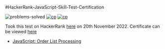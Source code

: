 #HackerRank-JavaScript-Skill-Test-Certification

![problems-solved](https://img.shields.io/badge/Problems%20Solved-2/2-1abc9c.svg)
[![cp](https://img.shields.io/badge/also%20see-Competitve%20Programming-1f72ff.svg)](https://github.com/anishLearnsToCode/competitive-programming)
[![cp](https://img.shields.io/badge/also%20see-Other%20Certifications-1f72ff.svg)](https://github.com/anishLearnsToCode/competitive-programming#certifications)

Took this test on HackerRank [here](https://www.hackerrank.com/skills-verification/javascript_basic) on 20th November 2022. 
Certificate can be viewed [here](https://www.hackerrank.com/certificates/94594b709779)

- [JavaScript: Order List Processing](order-list-processing.py)
